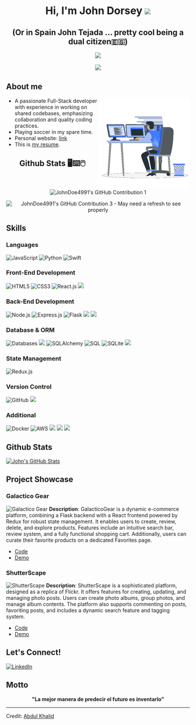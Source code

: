 <h1 align="center"><b>Hi, I'm John Dorsey</b> <img src="https://media.giphy.com/media/hvRJCLFzcasrR4ia7z/giphy.gif" width="35"></h1>
<h2 align="center">(Or in Spain John Tejada ... pretty cool being a dual citizen🇪🇸)</h2>


<p align="center">
  <img src="https://readme-typing-svg.herokuapp.com?font=Time+New+Roman&color=cyan&size=25&center=true&vCenter=true&width=600&height=100&lines=Passionate+Full-Stack+Developer;Coding+with+Purpose+and+Passion;Innovating+for+a+Better+Tomorrow;Exploring+Tech+Frontiers;Transforming+Ideas+into+Reality;Building+the+Future+of+Tech;Embracing+Challenges+Head-On;Crafting+Exceptional+Digital+Experiences">
</p>

<p align="center">
  <img src="https://i.pinimg.com/originals/b4/e3/71/b4e371619042d1e80918d09904e90f7d.gif" width = "1000">
</p>



## **About me**

<img align="right" src="https://github.com/0xAbdulKhalid/0xAbdulKhalid/raw/main/assets/mdImages/Right_Side.gif" width="250px">

- A passionate Full-Stack developer with experience in working on shared codebases, emphasizing collaboration and quality coding practices.
- Playing soccer in my spare time.
- Personal website: [link](https://johndoe4991.github.io/)
- This is [my resume](https://docs.google.com/document/d/e/2PACX-1vRYpH3osk8zQWzTCy0ECoHAcHkRkXpPxAs9ZzB2pZSv8p5GsJ_dAa3FH9xc-ll0pIb4L7eKVecKSVu6/pub).

<h2 align="center"> Github Stats 🖥⌨🖱</h2>

<div align="center" display="flex" flex-wrap="row-wrap">
    <p display="flex" flex-direction="column">    
      <img src="http://github-readme-streak-stats.herokuapp.com?user=JohnDoe4991&&hide_border=true&border_radius=6&theme=shadow_green&background=00000000&text_color=7f7f7f" alt="JohnDoe4991's GitHub Contribution 1"/>
    </p>
      <img src="https://github-readme-stats.vercel.app/api/top-langs/?username=JohnDoe4991&langs_count=20&layout=pie&theme=shadow_green&bg_color=00000000&hide_border=true&size_weight=0.5&count_weight=0.5&text_color=7f7f7f" alt="JohnDoe4991's GitHub Contribution 3 - May need a refresh to see properly"/>
<!--       <img src="https://github-profile-summary-cards.vercel.app/api/cards/profile-details?username=simpsonc86&theme=transparent" alt="Simpsonc86's GitHub Contribution 4"/> -->
    
</div>

## **Skills**

### Languages
![JavaScript](https://img.shields.io/badge/-JavaScript-F7DF1E?style=for-the-badge&logo=javascript&logoColor=black)
![Python](https://img.shields.io/badge/-Python-3776AB?style=for-the-badge&logo=python&logoColor=white)
![Swift](https://img.shields.io/badge/-Swift-F05138?style=for-the-badge&logo=swift&logoColor=white)


### Front-End Development
![HTML5](https://img.shields.io/badge/-HTML5-E34F26?style=for-the-badge&logo=html5&logoColor=white)
![CSS3](https://img.shields.io/badge/-CSS3-1572B6?style=for-the-badge&logo=css3&logoColor=white)
![React.js](https://img.shields.io/badge/-React.js-61DAFB?style=for-the-badge&logo=react&logoColor=black)
<img src='https://img.shields.io/badge/Next.JS-101010?style=for-the-badge&logo=Next.js&logoColor=ffffff'/>

### Back-End Development
![Node.js](https://img.shields.io/badge/-Node.js-339933?style=for-the-badge&logo=node.js&logoColor=white)
![Express.js](https://img.shields.io/badge/-Express.js-000000?style=for-the-badge&logo=express&logoColor=white)
![Flask](https://img.shields.io/badge/-Flask-000000?style=for-the-badge&logo=flask&logoColor=white)
<img src ="https://img.shields.io/badge/express.js-%23404d59.svg?style=for-the-badge&logo=express&logoColor=%2361DAFB" />
<img src="https://img.shields.io/badge/Postman-FF6C37?style=for-the-badge&logo=postman&logoColor=white" />


### Database & ORM
![Databases](https://img.shields.io/badge/-Databases-006400?style=for-the-badge)
<img src="https://img.shields.io/badge/postgres-%23316192.svg?style=for-the-badge&logo=postgresql&logoColor=white" />
![SQLAlchemy](https://img.shields.io/badge/-SQLAlchemy-orange?style=for-the-badge)
![SQL](https://img.shields.io/badge/-SQL-336791?style=for-the-badge)
![SQLite](https://img.shields.io/badge/-SQLite-003B57?style=for-the-badge&logo=sqlite&logoColor=white)
<img src="https://img.shields.io/badge/Sequelize-52B0E7?style=for-the-badge&logo=Sequelize&logoColor=white" />

### State Management
![Redux.js](https://img.shields.io/badge/-Redux.js-764ABC?style=for-the-badge&logo=redux&logoColor=white)

### Version Control
![GitHub](https://img.shields.io/badge/-GitHub-181717?style=for-the-badge&logo=github&logoColor=white)
<img src="https://img.shields.io/badge/git-%23F05033.svg?style=for-the-badge&logo=git&logoColor=white" />

### Additional 
![Docker](https://img.shields.io/badge/-Docker-2496ED?style=for-the-badge&logo=docker&logoColor=white)
![AWS](https://img.shields.io/badge/-AWS-232F3E?style=for-the-badge&logo=amazonaws&logoColor=white)
<img src="https://img.shields.io/badge/Render-%46E3B7.svg?style=for-the-badge&logo=render&logoColor=white" />
<img src="https://img.shields.io/badge/mac%20os-000000?style=for-the-badge&logo=macos&logoColor=F0F0F0" />
<img src="https://img.shields.io/badge/Visual%20Studio%20Code-0078d7.svg?style=for-the-badge&logo=visual-studio-code&logoColor=white" />


## **Github Stats**

[![John's GitHub Stats](https://github-readme-stats.vercel.app/api?username=JohnDoe4991&show_icons=true)](https://github.com/JohnDoe4991)


## **Project Showcase**

### Galactico Gear
![Galactico Gear](https://galictogear.s3.us-west-1.amazonaws.com/port1.png)
**Description**: GalacticoGear is a dynamic e-commerce platform, combining a Flask backend with a React frontend powered by Redux for robust state management. It enables users to create, review, delete, and explore products. Features include an intuitive search bar, review system, and a fully functional shopping cart. Additionally, users can curate their favorite products on a dedicated Favorites page.
- [Code](https://github.com/JohnDoe4991/GalacticoGear)
- [Demo](https://galacticogear.onrender.com/)

### ShutterScape
![ShutterScape](https://galictogear.s3.us-west-1.amazonaws.com/port2.png)
**Description**: ShutterScape is a sophisticated platform, designed as a replica of Flickr. It offers features for creating, updating, and managing photo posts. Users can create photo albums, group photos, and manage album contents. The platform also supports commenting on posts, favoriting posts, and includes a dynamic search feature and tagging system.
- [Code](https://github.com/ryanfour1637/ShutterScape)
- [Demo](https://shutterscape.onrender.com/)

## **Let's Connect!**
[![LinkedIn](https://img.shields.io/badge/linkedin-JohnDorsey-blue?style=for-the-badge&logo=linkedin)](https://www.linkedin.com/in/johndorsey1994/)

## **Motto**
<div align='center'>
<b>"La mejor manera de predecir el futuro es inventarlo"</b>
</div>


---

Credit: [Abdul Khalid](https://github.com/0xabdulkhalid)
